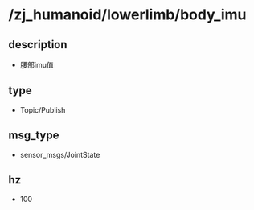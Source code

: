 # /zj_humanoid/lowerlimb/body_imu

## description
- 腰部imu值

## type
- Topic/Publish

## msg_type
- sensor_msgs/JointState

## hz
- 100

